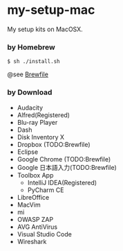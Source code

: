 # my-setup-mac
My setup kits on MacOSX.


### by Homebrew

```shell
$ sh ./install.sh
```

@see [Brewfile](./Brewfile)

### by Download

- Audacity
- Alfred(Registered)
- Blu-ray Player
- Dash
- Disk Inventory X
- Dropbox (TODO:Brewfile)
- Eclipse
- Google Chrome (TODO:Brewfile)
- Google 日本語入力(TODO:Brewfile)
- Toolbox App
  - IntelliJ IDEA(Registered)
  - PyCharm CE
- LibreOffice
- MacVim
- mi
- OWASP ZAP
- AVG AntiVirus
- Visual Studio Code
- Wireshark
